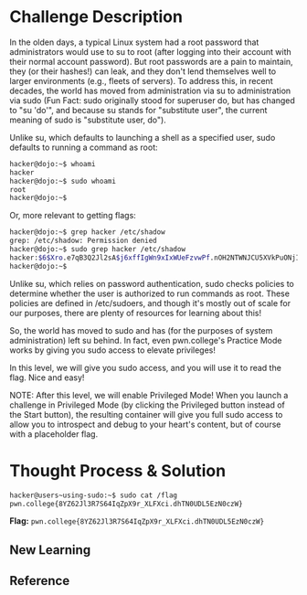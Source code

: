 # Challenge Description
In the olden days, a typical Linux system had a root password that administrators would use to su to root (after logging into their account with their normal account password). But root passwords are a pain to maintain, they (or their hashes!) can leak, and they don't lend themselves well to larger environments (e.g., fleets of servers). To address this, in recent decades, the world has moved from administration via su to administration via sudo (Fun Fact: sudo originally stood for superuser do, but has changed to "su 'do'", and because su stands for "substitute user", the current meaning of sudo is "substitute user, do").

Unlike su, which defaults to launching a shell as a specified user, sudo defaults to running a command as root:
```bash
hacker@dojo:~$ whoami
hacker
hacker@dojo:~$ sudo whoami
root
hacker@dojo:~$
```
Or, more relevant to getting flags:
```bash
hacker@dojo:~$ grep hacker /etc/shadow
grep: /etc/shadow: Permission denied
hacker@dojo:~$ sudo grep hacker /etc/shadow
hacker:$6$Xro.e7qB3Q2Jl2sA$j6xffIgWn9xIxWUeFzvwPf.nOH2NTWNJCU5XVkPuONjIC7jL467SR4bXjpVJx4b/bkbl7kyhNquWtkNlulFoy.:19921:0:99999:7:::
hacker@dojo:~$
```
Unlike su, which relies on password authentication, sudo checks policies to determine whether the user is authorized to run commands as root. These policies are defined in /etc/sudoers, and though it's mostly out of scale for our purposes, there are plenty of resources for learning about this!

So, the world has moved to sudo and has (for the purposes of system administration) left su behind. In fact, even pwn.college's Practice Mode works by giving you sudo access to elevate privileges!

In this level, we will give you sudo access, and you will use it to read the flag. Nice and easy!

NOTE: After this level, we will enable Privileged Mode! When you launch a challenge in Privileged Mode (by clicking the Privileged button instead of the Start button), the resulting container will give you full sudo access to allow you to introspect and debug to your heart's content, but of course with a placeholder flag.
# Thought Process & Solution

```bash
hacker@users~using-sudo:~$ sudo cat /flag
pwn.college{8YZ62Jl3R7S64IqZpX9r_XLFXci.dhTN0UDL5EzN0czW}
```
**Flag:** `pwn.college{8YZ62Jl3R7S64IqZpX9r_XLFXci.dhTN0UDL5EzN0czW}`
## New Learning
## Reference
